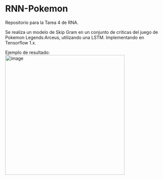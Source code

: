 # RNN-Pokemon
Repositorio para la Tarea 4 de RNA.

Se realiza un modelo de Skip Gram en un conjunto de criticas del juego de Pokemon Legends:Arceus, utilizando una LSTM.
Implementando en Tensorflow 1.x.

Ejemplo de resultado:
<img width="384" alt="image" src="https://user-images.githubusercontent.com/80273045/172276422-fe56f351-8b97-4ad1-becf-671e8b0360e7.png">
